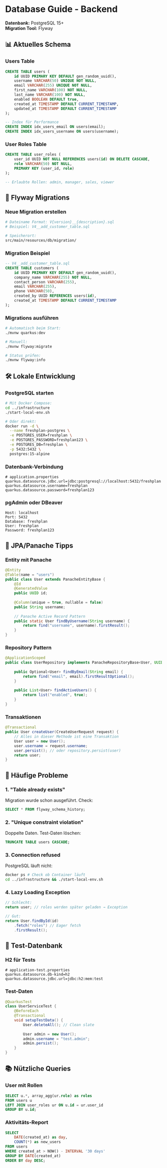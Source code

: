 # Database Guide - Backend

**Datenbank:** PostgreSQL 15+  
**Migration Tool:** Flyway

## 📊 Aktuelles Schema

### Users Table
```sql
CREATE TABLE users (
    id UUID PRIMARY KEY DEFAULT gen_random_uuid(),
    username VARCHAR(50) UNIQUE NOT NULL,
    email VARCHAR(255) UNIQUE NOT NULL,
    first_name VARCHAR(100) NOT NULL,
    last_name VARCHAR(100) NOT NULL,
    enabled BOOLEAN DEFAULT true,
    created_at TIMESTAMP DEFAULT CURRENT_TIMESTAMP,
    updated_at TIMESTAMP DEFAULT CURRENT_TIMESTAMP
);

-- Index für Performance
CREATE INDEX idx_users_email ON users(email);
CREATE INDEX idx_users_username ON users(username);
```

### User Roles Table
```sql
CREATE TABLE user_roles (
    user_id UUID NOT NULL REFERENCES users(id) ON DELETE CASCADE,
    role VARCHAR(50) NOT NULL,
    PRIMARY KEY (user_id, role)
);

-- Erlaubte Rollen: admin, manager, sales, viewer
```

## 🔄 Flyway Migrations

### Neue Migration erstellen
```bash
# Dateiname Format: V{version}__{description}.sql
# Beispiel: V4__add_customer_table.sql

# Speicherort:
src/main/resources/db/migration/
```

### Migration Beispiel
```sql
-- V4__add_customer_table.sql
CREATE TABLE customers (
    id UUID PRIMARY KEY DEFAULT gen_random_uuid(),
    company_name VARCHAR(255) NOT NULL,
    contact_person VARCHAR(255),
    email VARCHAR(255),
    phone VARCHAR(50),
    created_by UUID REFERENCES users(id),
    created_at TIMESTAMP DEFAULT CURRENT_TIMESTAMP
);
```

### Migrations ausführen
```bash
# Automatisch beim Start:
./mvnw quarkus:dev

# Manuell:
./mvnw flyway:migrate

# Status prüfen:
./mvnw flyway:info
```

## 🛠️ Lokale Entwicklung

### PostgreSQL starten
```bash
# Mit Docker Compose:
cd ../infrastructure
./start-local-env.sh

# Oder direkt:
docker run -d \
  --name freshplan-postgres \
  -e POSTGRES_USER=freshplan \
  -e POSTGRES_PASSWORD=freshplan123 \
  -e POSTGRES_DB=freshplan \
  -p 5432:5432 \
  postgres:15-alpine
```

### Datenbank-Verbindung
```properties
# application.properties
quarkus.datasource.jdbc.url=jdbc:postgresql://localhost:5432/freshplan
quarkus.datasource.username=freshplan
quarkus.datasource.password=freshplan123
```

### pgAdmin oder DBeaver
```
Host: localhost
Port: 5432
Database: freshplan
User: freshplan
Password: freshplan123
```

## 📝 JPA/Panache Tipps

### Entity mit Panache
```java
@Entity
@Table(name = "users")
public class User extends PanacheEntityBase {
    @Id
    @GeneratedValue
    public UUID id;
    
    @Column(unique = true, nullable = false)
    public String username;
    
    // Panache Active Record Pattern
    public static User findByUsername(String username) {
        return find("username", username).firstResult();
    }
}
```

### Repository Pattern
```java
@ApplicationScoped
public class UserRepository implements PanacheRepositoryBase<User, UUID> {
    
    public Optional<User> findByEmail(String email) {
        return find("email", email).firstResultOptional();
    }
    
    public List<User> findActiveUsers() {
        return list("enabled", true);
    }
}
```

### Transaktionen
```java
@Transactional
public User createUser(CreateUserRequest request) {
    // Alles in dieser Methode ist eine Transaktion
    User user = new User();
    user.username = request.username;
    user.persist(); // oder repository.persist(user)
    return user;
}
```

## 🐛 Häufige Probleme

### 1. "Table already exists"
Migration wurde schon ausgeführt. Check:
```sql
SELECT * FROM flyway_schema_history;
```

### 2. "Unique constraint violation"
Doppelte Daten. Test-Daten löschen:
```sql
TRUNCATE TABLE users CASCADE;
```

### 3. Connection refused
PostgreSQL läuft nicht:
```bash
docker ps # Check ob Container läuft
cd ../infrastructure && ./start-local-env.sh
```

### 4. Lazy Loading Exception
```java
// Schlecht:
return user; // roles werden später geladen → Exception

// Gut:
return User.findById(id)
    .fetch("roles") // Eager fetch
    .firstResult();
```

## 🧪 Test-Datenbank

### H2 für Tests
```properties
# application-test.properties
quarkus.datasource.db-kind=h2
quarkus.datasource.jdbc.url=jdbc:h2:mem:test
```

### Test-Daten
```java
@QuarkusTest
class UserServiceTest {
    @BeforeEach
    @Transactional
    void setupTestData() {
        User.deleteAll(); // Clean slate
        
        User admin = new User();
        admin.username = "test.admin";
        admin.persist();
    }
}
```

## 📚 Nützliche Queries

### User mit Rollen
```sql
SELECT u.*, array_agg(ur.role) as roles
FROM users u
LEFT JOIN user_roles ur ON u.id = ur.user_id
GROUP BY u.id;
```

### Aktivitäts-Report
```sql
SELECT 
    DATE(created_at) as day,
    COUNT(*) as new_users
FROM users
WHERE created_at > NOW() - INTERVAL '30 days'
GROUP BY DATE(created_at)
ORDER BY day DESC;
```